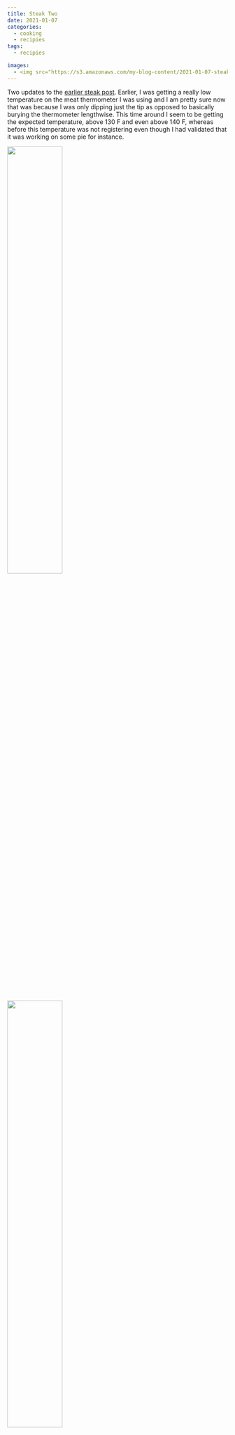 ```yaml
---
title: Steak Two
date: 2021-01-07
categories:
  - cooking
  - recipies
tags:
  - recipies

images:
  - <img src="https://s3.amazonaws.com/my-blog-content/2021-01-07-steak-two/2021-01-07 22.51.40.jpg" width="25%" style="transform:rotate(90deg);">
---
```


Two updates to the  <a href="{% post_url 2020-05-31-steak-puzzle %}">earlier steak post</a>. Earlier, I was getting a really low temperature on the meat thermometer I was using and I am pretty sure now that was because I was only dipping just the tip as opposed to basically burying the thermometer lengthwise. This time around I seem to be getting the expected temperature, above 130 F and even above 140 F, whereas before this temperature was not registering even though I had validated that it was working on some pie for instance.

<img src="https://s3.amazonaws.com/my-blog-content/2021-01-07-steak-two/2021-01-07 22.31.16.jpg" width="50%">
<img src="https://s3.amazonaws.com/my-blog-content/2021-01-07-steak-two/2021-01-07 22.51.40.jpg" width="50%">
<img src="https://s3.amazonaws.com/my-blog-content/2021-01-07-steak-two/2021-01-07 22.54.16.jpg" width="50%">

I have not condensed this to proper text yet but here's the recipe used for the above corresponding steak.

<img src="https://s3.amazonaws.com/my-blog-content/2021-01-07-steak-two/2021-01-11+09.36.29+steaks+cast+iron+%2B+oven.png" width="50%">
